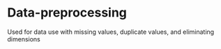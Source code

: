 # Data-preprocessing
Used for data use with missing values, duplicate values, and eliminating dimensions
